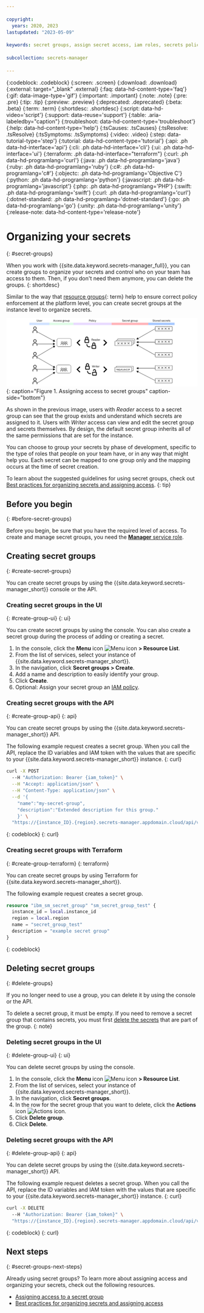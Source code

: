 ```yaml
---

copyright:
  years: 2020, 2023
lastupdated: "2023-05-09"

keywords: secret groups, assign secret access, iam roles, secrets policies, organize secrets

subcollection: secrets-manager

---
```


{:codeblock: .codeblock}
{:screen: .screen}
{:download: .download}
{:external: target="_blank" .external}
{:faq: data-hd-content-type='faq'}
{:gif: data-image-type='gif'}
{:important: .important}
{:note: .note}
{:pre: .pre}
{:tip: .tip}
{:preview: .preview}
{:deprecated: .deprecated}
{:beta: .beta}
{:term: .term}
{:shortdesc: .shortdesc}
{:script: data-hd-video='script'}
{:support: data-reuse='support'}
{:table: .aria-labeledby="caption"}
{:troubleshoot: data-hd-content-type='troubleshoot'}
{:help: data-hd-content-type='help'}
{:tsCauses: .tsCauses}
{:tsResolve: .tsResolve}
{:tsSymptoms: .tsSymptoms}
{:video: .video}
{:step: data-tutorial-type='step'}
{:tutorial: data-hd-content-type='tutorial'}
{:api: .ph data-hd-interface='api'}
{:cli: .ph data-hd-interface='cli'}
{:ui: .ph data-hd-interface='ui'}
{:terraform: .ph data-hd-interface="terraform"}
{:curl: .ph data-hd-programlang='curl'}
{:java: .ph data-hd-programlang='java'}
{:ruby: .ph data-hd-programlang='ruby'}
{:c#: .ph data-hd-programlang='c#'}
{:objectc: .ph data-hd-programlang='Objective C'}
{:python: .ph data-hd-programlang='python'}
{:javascript: .ph data-hd-programlang='javascript'}
{:php: .ph data-hd-programlang='PHP'}
{:swift: .ph data-hd-programlang='swift'}
{:curl: .ph data-hd-programlang='curl'}
{:dotnet-standard: .ph data-hd-programlang='dotnet-standard'}
{:go: .ph data-hd-programlang='go'}
{:unity: .ph data-hd-programlang='unity'}
{:release-note: data-hd-content-type='release-note'}

# Organizing your secrets
{: #secret-groups}

When you work with {{site.data.keyword.secrets-manager_full}}, you can create groups to organize your secrets and control who on your team has access to them. Then, if you don't need them anymore, you can delete the groups.
{: shortdesc}

Similar to the way that [resource groups](#x2161955){: term} help to ensure correct policy enforcement at the platform level, you can create secret groups at the instance level to organize secrets.

![The image shows two examples of a secret group and how they're mapped to access groups. One where the reader role is assigned and one where the manager role is assigned. The content is explained fully in the surrounding text.](/images/secret-group.svg){: caption="Figure 1. Assigning access to secret groups" caption-side="bottom"}

As shown in the previous image, users with *Reader* access to a secret group can see that the group exists and understand which secrets are assigned to it. Users with *Writer* access can view and edit the secret group and secrets themselves. By design, the default secret group inherits all of the same permissions that are set for the instance.

You can choose to group your secrets by phase of development, specific to the type of roles that people on your team have, or in any way that might help you. Each secret can be mapped to one group only and the mapping occurs at the time of secret creation.

To learn about the suggested guidelines for using secret groups, check out [Best practices for organizing secrets and assigning access](/docs/secrets-manager?topic=secrets-manager-best-practices-organize-secrets).
{: tip}

## Before you begin
{: #before-secret-groups}

Before you begin, be sure that you have the required level of access. To create and manage secret groups, you need the [**Manager** service role](/docs/secrets-manager?topic=secrets-manager-iam).

## Creating secret groups
{: #create-secret-groups}

You can create secret groups by using the {{site.data.keyword.secrets-manager_short}} console or the API.

### Creating secret groups in the UI
{: #create-group-ui}
{: ui}

You can create secret groups by using the console. You can also create a secret group during the process of adding or creating a secret.

1. In the console, click the **Menu** icon ![Menu icon](../icons/icon_hamburger.svg) **> Resource List**.
2. From the list of services, select your instance of {{site.data.keyword.secrets-manager_short}}.
3. In the navigation, click **Secret groups > Create**.
4. Add a name and description to easily identify your group.
5. Click **Create**.
6. Optional: Assign your secret group an [IAM policy](/docs/secrets-manager?topic=secrets-manager-assign-access).


### Creating secret groups with the API
{: #create-group-api}
{: api}

You can create secret groups by using the {{site.data.keyword.secrets-manager_short}} API.

The following example request creates a secret group. When you call the API, replace the ID variables and IAM token with the values that are specific to your {{site.data.keyword.secrets-manager_short}} instance.
{: curl}


```sh
curl -X POST 
  --H "Authorization: Bearer {iam_token}" \
  --H "Accept: application/json" \
  --H "Content-Type: application/json" \
  --d '{
    "name":"my-secret-group",
    "description":"Extended description for this group."
    }' \
  "https://{instance_ID}.{region}.secrets-manager.appdomain.cloud/api/v2/secret_groups"
```
{: codeblock}
{: curl}


### Creating secret groups with Terraform
{: #create-group-terraform}
{: terraform}

You can create secret groups by using Terraform for {{site.data.keyword.secrets-manager_short}}.

The following example request creates a secret group.

```terraform
resource "ibm_sm_secret_group" "sm_secret_group_test" {
  instance_id = local.instance_id
  region = local.region
  name = "secret_group_test"
  description = "example secret group"
}
```
{: codeblock}


## Deleting secret groups
{: #delete-groups}

If you no longer need to use a group, you can delete it by using the console or the API.

To delete a secret group, it must be empty. If you need to remove a secret group that contains secrets, you must first [delete the secrets](/docs/secrets-manager?topic=secrets-manager-delete-secrets) that are part of the group.
{: note}


### Deleting secret groups in the UI
{: #delete-group-ui}
{: ui}

You can delete secret groups by using the console.

1. In the console, click the **Menu** icon ![Menu icon](../icons/icon_hamburger.svg) **> Resource List**.
2. From the list of services, select your instance of {{site.data.keyword.secrets-manager_short}}.
3. In the navigation, click **Secret groups**.
4. In the row for the secret group that you want to delete, click the **Actions** icon ![Actions icon](../icons/actions-icon-vertical.svg).
5. Click **Delete group**.
6. Click **Delete**.

### Deleting secret groups with the API
{: #delete-group-api}
{: api}

You can delete secret groups by using the {{site.data.keyword.secrets-manager_short}} API.

The following example request deletes a secret group. When you call the API, replace the ID variables and IAM token with the values that are specific to your {{site.data.keyword.secrets-manager_short}} instance.
{: curl}


```bash
curl -X DELETE 
  --H "Authorization: Bearer {iam_token}" \ 
  "https://{instance_ID}.{region}.secrets-manager.appdomain.cloud/api/v2/secret_groups/{id}"
```
{: codeblock}
{: curl}


## Next steps
{: #secret-groups-next-steps}

Already using secret groups? To learn more about assigning access and organizing your secrets, check out the following resources.

- [Assigning access to a secret group](/docs/secrets-manager?topic=secrets-manager-assign-access#assign-access-secret-group)
- [Best practices for organizing secrets and assigning access](/docs/secrets-manager?topic=secrets-manager-best-practices-organize-secrets)